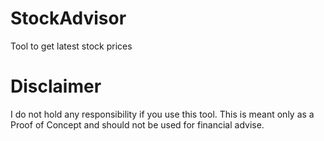 # StockAdvisor
Tool to get latest stock prices


# Disclaimer
I do not hold any responsibility if you use this tool. This is meant only as a Proof of Concept and should not be used for financial advise.
